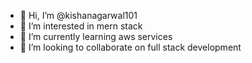 - 👋 Hi, I’m @kishanagarwal101
- 👀 I’m interested in mern stack
- 🌱 I’m currently learning aws services
- 💞️ I’m looking to collaborate on full stack development


<!---
kishanagarwal101/kishanagarwal101 is a ✨ special ✨ repository because its `README.md` (this file) appears on your GitHub profile.
You can click the Preview link to take a look at your changes.
--->

